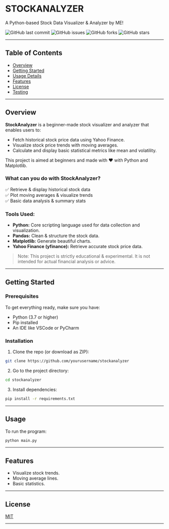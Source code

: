 

# STOCKANALYZER

A Python-based Stock Data Visualizer & Analyzer by ME!

![GitHub last commit](https://img.shields.io/github/last-commit/yourusername/stockanalyzer)
![GitHub issues](https://img.shields.io/github/issues/yourusername/stockanalyzer)
![GitHub forks](https://img.shields.io/github/forks/yourusername/stockanalyzer)
![GitHub stars](https://img.shields.io/github/stars/yourusername/stockanalyzer)

---

## Table of Contents

- [Overview](#overview)
- [Getting Started](#getting-started)
- [Usage Details](#usage-details)
- [Features](#features)
- [License](#license)
- [Testing](#testing)

---

## Overview

**StockAnalyzer** is a beginner-made stock visualizer and analyzer that enables users to:

- Fetch historical stock price data using Yahoo Finance.
- Visualize stock price trends with moving averages.
- Calculate and display basic statistical metrics like mean and volatility.

This project is aimed at beginners and made with ❤️ with Python and Matplotlib.

### What can you do with StockAnalyzer?

✅ Retrieve & display historical stock data  
✅ Plot moving averages & visualize trends  
✅ Basic data analysis & summary stats  

### Tools Used:

- **Python:** Core scripting language used for data collection and visualization.
- **Pandas:** Clean & structure the stock data.
- **Matplotlib:** Generate beautiful charts.
- **Yahoo Finance (yfinance):** Retrieve accurate stock price data.

> Note: This project is strictly educational & experimental. It is not intended for actual financial analysis or advice.

---

## Getting Started

### Prerequisites

To get everything ready, make sure you have:

- Python (3.7 or higher)
- Pip installed
- An IDE like VSCode or PyCharm

### Installation

1. Clone the repo (or download as ZIP):

```bash
git clone https://github.com/yourusername/stockanalyzer
````

2. Go to the project directory:

```bash
cd stockanalyzer
```

3. Install dependencies:

```bash
pip install -r requirements.txt
```

---

## Usage

To run the program:

```bash
python main.py
```

---

## Features

* Visualize stock trends.
* Moving average lines.
* Basic statistics.

---

## License

[MIT](LICENSE)

---

